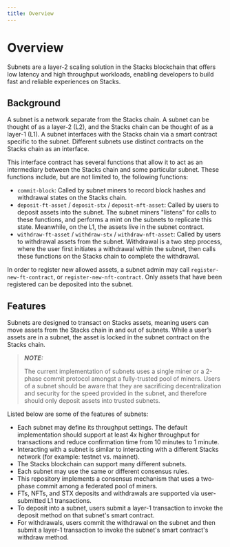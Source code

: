 ```yaml
---
title: Overview
---
```


# Overview

Subnets are a layer-2 scaling solution in the Stacks blockchain that offers low
latency and high throughput workloads, enabling developers to build fast and
reliable experiences on Stacks.

## Background

A subnet is a network separate from the Stacks chain. A subnet can be thought of
as a layer-2 (L2), and the Stacks chain can be thought of as a layer-1 (L1). A
subnet interfaces with the Stacks chain via a smart contract specific to the
subnet. Different subnets use distinct contracts on the Stacks chain as an
interface.

This interface contract has several functions that allow it to act as an
intermediary between the Stacks chain and some particular subnet. These
functions include, but are not limited to, the following functions:

- `commit-block`: Called by subnet miners to record block hashes and withdrawal
  states on the Stacks chain.
- `deposit-ft-asset` / `deposit-stx` / `deposit-nft-asset`: Called by users to
  deposit assets into the subnet. The subnet miners "listens" for calls to these
  functions, and performs a mint on the subnets to replicate this state.
  Meanwhile, on the L1, the assets live in the subnet contract.
- `withdraw-ft-asset` / `withdraw-stx` / `withdraw-nft-asset`: Called by users
  to withdrawal assets from the subnet. Withdrawal is a two step process, where
  the user first initiates a withdrawal within the subnet, then calls these
  functions on the Stacks chain to complete the withdrawal.

In order to register new allowed assets, a subnet admin may call
`register-new-ft-contract`, or `register-new-nft-contract`. Only assets that
have been registered can be deposited into the subnet.

## Features

Subnets are designed to transact on Stacks assets, meaning users can move assets
from the Stacks chain in and out of subnets. While a user’s assets are in a
subnet, the asset is locked in the subnet contract on the Stacks chain.

> **_NOTE:_**
>
> The current implementation of subnets uses a single miner or a 2-phase commit
> protocol amongst a fully-trusted pool of miners. Users of a subnet should be
> aware that they are sacrificing decentralization and security for the speed
> provided in the subnet, and therefore should only deposit assets into trusted
> subnets.

Listed below are some of the features of subnets:

- Each subnet may define its throughput settings. The default implementation
  should support at least 4x higher throughput for transactions and reduce
  confirmation time from 10 minutes to 1 minute.
- Interacting with a subnet is similar to interacting with a different Stacks
  network (for example: testnet vs. mainnet).
- The Stacks blockchain can support many different subnets.
- Each subnet may use the same or different consensus rules.
- This repository implements a consensus mechanism that uses a two-phase commit
  among a federated pool of miners.
- FTs, NFTs, and STX deposits and withdrawals are supported via user-submitted
  L1 transactions.
- To deposit into a subnet, users submit a layer-1 transaction to invoke the
  deposit method on that subnet's smart contract.
- For withdrawals, users commit the withdrawal on the subnet and then submit a
  layer-1 transaction to invoke the subnet's smart contract's withdraw method.
